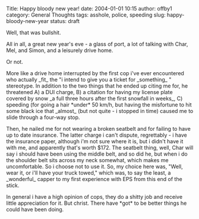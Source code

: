 Title: Happy bloody new year!
date: 2004-01-01 10:15
author: offby1
category: General Thoughts
tags: asshole, police, speeding
slug: happy-bloody-new-year
status: draft

Well, that was bullshit.

All in all, a great new year\'s eve - a glass of port, a lot of talking with Char, Mel, and Simon, and a leisurely drive home.

Or not.

More like a drive home interrupted by the first cop i\'ve ever encountered who actually \_fit\_ the \"i intend to give you a ticket for \_something\_ \" stereotype. In addition to the two things that he ended up citing me for, he threatened A) a DUI charge, B) a citation for having my license plate covered by snow \_a full three hours after the first snowfall in weeks\_, C) speeding (for going a hair \*under\* 50 km/h, but having the misfortune to hit some black ice that \_almost\_ (but not quite - i stopped in time) caused me to slide through a four-way stop.

Then, he nailed me for not wearing a broken seatbelt and for failing to have up to date insurance. The latter charge i can\'t dispute, regrettably - i have the insurance paper, although i\'m not sure where it is, but i didn\'t have it with me, and apparently that\'s worth \$172. The seatbelt thing, well, Char will say i should have been using the middle belt, and so did he, but when i do the shoulder belt sits across my neck somewhat, which makes me uncomfortable. So i choose not to use it. So, my choice here was, \"Well, wear it, or i\'ll have your truck towed,\" which was, to say the least, a \_wonderful\_ capper to my first experience with EPS from this end of the stick.

In general i have a high opinion of cops, they do a shitty job and receive little appreciation for it. But christ. There have \*got\* to be better things he could have been doing.
